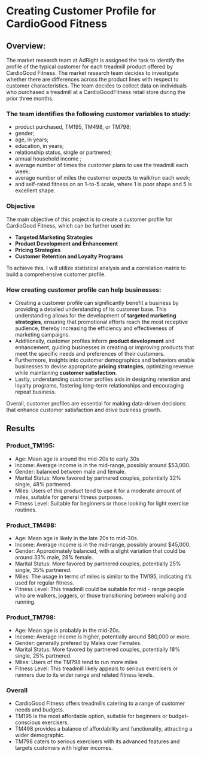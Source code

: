 # Creating Customer Profile for CardioGood Fitness

## Overview:
The market research team at AdRight is assigned the task to identify the profile of the typical customer for each treadmill product offered by CardioGood Fitness. The market research team decides to investigate whether there are differences across the product lines with respect to customer characteristics. The team decides to collect data on individuals who purchased a treadmill at a CardioGoodFitness retail store during the prior three months. 

### The team identifies the following customer variables to study: 
  - product purchased, TM195, TM498, or TM798; 
  - gender; 
  - age, in years; 
  - education, in years; 
  - relationship status, single or partnered; 
  - annual household income ; 
  - average number of times the customer plans to use the treadmill each week; 
  - average number of miles the customer expects to walk/run each week; 
  - and self-rated fitness on an 1-to-5 scale, where 1 is poor shape and 5 is excellent shape.

  ### Objective
The main objective of this project is to create a customer profile for CardioGood Fitness, which can be further used in:

- **Targeted Marketing Strategies**
- **Product Development and Enhancement**
- **Pricing Strategies**
- **Customer Retention and Loyalty Programs**

To achieve this, I will utilize statistical analysis and a correlation matrix to build a comprehensive customer profile.

### How creating customer profile can help businesses:
- Creating a customer profile can significantly benefit a business by providing a detailed understanding of its customer base. This understanding allows for the development of **targeted marketing strategies**, ensuring that promotional efforts reach the most receptive audience, thereby increasing the efficiency and effectiveness of marketing campaigns. 
- Additionally, customer profiles inform **product development** and enhancement, guiding businesses in creating or improving products that meet the specific needs and preferences of their customers. 
- Furthermore, insights into customer demographics and behaviors enable businesses to devise appropriate **pricing strategies**, optimizing revenue while maintaining **customer satisfaction**. 
- Lastly, understanding customer profiles aids in designing retention and loyalty programs, fostering long-term relationships and encouraging repeat business. 

Overall, customer profiles are essential for making data-driven decisions that enhance customer satisfaction and drive business growth.

## Results 
### Product_TM195:

- Age: Mean age is around the mid-20s to early 30s
- Income: Average income is in the mid-range, possibly around $53,000.
- Gender: balanced between male and female.
- Marital Status: More favored by partnered couples, potentially 32% single, 48% partnered.
- Miles:  Users of this product tend to use it for a moderate amount of miles, suitable for general fitness purposes.
- Fitness Level: Suitable for beginners or those looking for light exercise routines.

### Product_TM498:

- Age: Mean age is likely in the late 20s to mid-30s.
- Income: Average income is in the mid-range, possibly around $45,000.
- Gender: Approximately balanced, with a slight variation that could be around 33% male, 28% female.
- Marital Status: More favored by partnered couples, potentially 25% single, 35% partnered.
- Miles: The usage in terms of miles is similar to the TM195, indicating it’s used for regular fitness.
- Fitness Level: This treadmill could be suitable for mid - range people who are walkers, joggers, or those transitioning between walking and running.

### Product_TM798:

- Age: Mean age is probably in the mid-20s.
- Income: Average income is higher, potentially around $80,000 or more.
- Gender: generally prefered by Males over Females.
- Marital Status: More favored by partnered couples, potentially 18% single, 25% partnered.
- Miles: Users of the TM798 tend to run more miles
- Fitness Level: This treadmill likely appeals to serious exercisers or runners due to its wider range and related fitness levels.

### Overall
- CardioGood Fitness offers treadmills catering to a range of customer needs and budgets.
- TM195 is the most affordable option, suitable for beginners or budget-conscious exercisers.
- TM498 provides a balance of affordability and functionality, attracting a wider demographic.
- TM798 caters to serious exercisers with its advanced features and targets customers with higher incomes.







